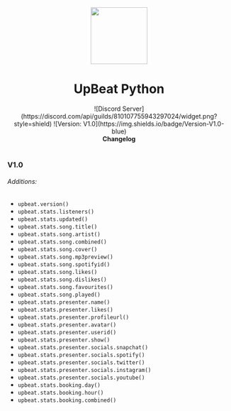 <div align="center">
  <img src="https://media.discordapp.net/attachments/810107756421709827/810114469295685642/download.png" width="128px" style="max-width: 100%;">
  <h1>UpBeat Python</h1>
  ![Discord Server](https://discord.com/api/guilds/810107755943297024/widget.png?style=shield) ![Version: V1.0](https://img.shields.io/badge/Version-V1.0-blue)
  <br>
  <b>Changelog</b>
  <br>
</div>
<br>

### V1.0
###### Additions:
- `upbeat.version()`
- `upbeat.stats.listeners()`
- `upbeat.stats.updated()`
- `upbeat.stats.song.title()`
- `upbeat.stats.song.artist()`
- `upbeat.stats.song.combined()`
- `upbeat.stats.song.cover()`
- `upbeat.stats.song.mp3preview()`
- `upbeat.stats.song.spotifyid()`
- `upbeat.stats.song.likes()`
- `upbeat.stats.song.dislikes()`
- `upbeat.stats.song.favourites()`
- `upbeat.stats.song.played()`
- `upbeat.stats.presenter.name()`
- `upbeat.stats.presenter.likes()`
- `upbeat.stats.presenter.profileurl()`
- `upbeat.stats.presenter.avatar()`
- `upbeat.stats.presenter.userid()`
- `upbeat.stats.presenter.show()`
- `upbeat.stats.presenter.socials.snapchat()`
- `upbeat.stats.presenter.socials.spotify()`
- `upbeat.stats.presenter.socials.twitter()`
- `upbeat.stats.presenter.socials.instagram()`
- `upbeat.stats.presenter.socials.youtube()`
- `upbeat.stats.booking.day()`
- `upbeat.stats.booking.hour()`
- `upbeat.stats.booking.combined()`
